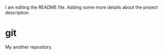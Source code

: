 I am editing the README file. Adding some more details about the project description.
# git
My another repository.
